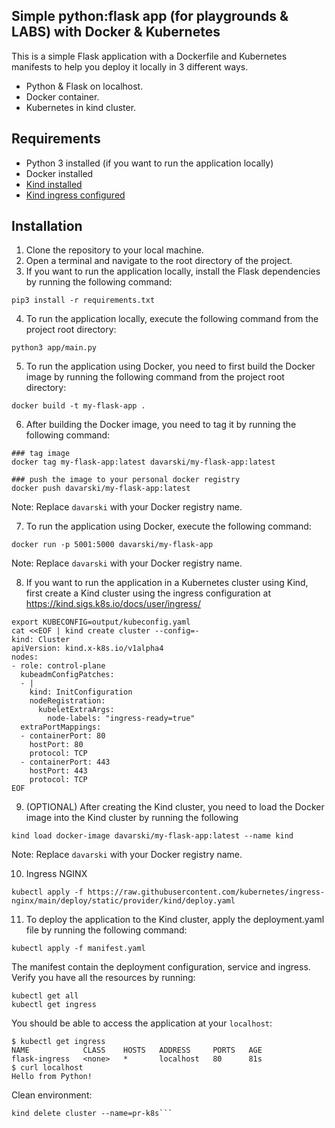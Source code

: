 ## Simple python:flask app (for playgrounds & LABS)  with Docker & Kubernetes

This is a simple Flask application with a Dockerfile and Kubernetes manifests to help you deploy it locally in 3 different ways.
- Python & Flask on localhost.
- Docker container.
- Kubernetes in kind cluster.

## Requirements

- Python 3 installed (if you want to run the application locally)
- Docker installed
- [Kind installed](https://kind.sigs.k8s.io/)
- [Kind ingress configured](https://kind.sigs.k8s.io/docs/user/ingress/)

## Installation

1. Clone the repository to your local machine.
2. Open a terminal and navigate to the root directory of the project.
3. If you want to run the application locally, install the Flask dependencies by running the following command:

```
pip3 install -r requirements.txt
```

4. To run the application locally, execute the following command from the project root directory:

```
python3 app/main.py
```

5. To run the application using Docker, you need to first build the Docker image by running the following command from
   the project root directory:

```
docker build -t my-flask-app .
```

6. After building the Docker image, you need to tag it by running the following command:

```
### tag image 
docker tag my-flask-app:latest davarski/my-flask-app:latest

### push the image to your personal docker registry
docker push davarski/my-flask-app:latest
```   

Note: Replace `davarski` with your Docker registry name.

7. To run the application using Docker, execute the following command:

```
docker run -p 5001:5000 davarski/my-flask-app
```

Note: Replace `davarski` with your Docker registry name.

8. If you want to run the application in a Kubernetes cluster using Kind, first create a Kind cluster using the ingress
   configuration at https://kind.sigs.k8s.io/docs/user/ingress/

```
export KUBECONFIG=output/kubeconfig.yaml
cat <<EOF | kind create cluster --config=-
kind: Cluster
apiVersion: kind.x-k8s.io/v1alpha4
nodes:
- role: control-plane
  kubeadmConfigPatches:
  - |
    kind: InitConfiguration
    nodeRegistration:
      kubeletExtraArgs:
        node-labels: "ingress-ready=true"
  extraPortMappings:
  - containerPort: 80
    hostPort: 80
    protocol: TCP
  - containerPort: 443
    hostPort: 443
    protocol: TCP
EOF

```

9. (OPTIONAL) After creating the Kind cluster, you need to load the Docker image into the Kind cluster by running the following

```
kind load docker-image davarski/my-flask-app:latest --name kind
```

Note: Replace `davarski` with your Docker registry name.


10. Ingress NGINX
```
kubectl apply -f https://raw.githubusercontent.com/kubernetes/ingress-nginx/main/deploy/static/provider/kind/deploy.yaml
```

11. To deploy the application to the Kind cluster, apply the deployment.yaml file by running the following command:

```
kubectl apply -f manifest.yaml
```

The manifest contain the deployment configuration, service and ingress. Verify you have all the resources by running:

```
kubectl get all
kubectl get ingress

```

You should be able to access the application at your `localhost`:

```
$ kubectl get ingress
NAME            CLASS    HOSTS   ADDRESS     PORTS   AGE
flask-ingress   <none>   *       localhost   80      81s
$ curl localhost
Hello from Python!

```
Clean environment:
```
kind delete cluster --name=pr-k8s```

